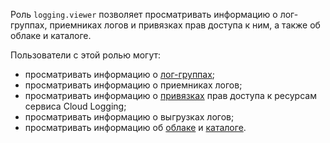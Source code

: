 Роль `logging.viewer` позволяет просматривать информацию о лог-группах, приемниках логов и привязках прав доступа к ним, а также об облаке и каталоге.

Пользователи с этой ролью могут:
* просматривать информацию о [лог-группах](../../logging/concepts/log-group.md);
* просматривать информацию о приемниках логов;
* просматривать информацию о [привязках](../../iam/concepts/access-control/index.md#access-bindings) прав доступа к ресурсам сервиса Cloud Logging;
* просматривать информацию о выгрузках логов;
* просматривать информацию об [облаке](../../resource-manager/concepts/resources-hierarchy.md#cloud) и [каталоге](../../resource-manager/concepts/resources-hierarchy.md#folder).